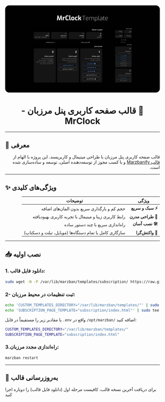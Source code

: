 ![Preview](preview.png)

<h1 align="center" dir="rtl">📌 قالب صفحه کاربری پنل مرزبان - MrClock</h1>



---

## 🎨 معرفی

<p dir="rtl">
قالب صفحه کاربری پنل مرزبان با طراحی مینیمال و کاربرپسند. این پروژه با الهام از 
<a href="https://github.com/dermv/marzbanify-template/tree/main#personalization">قالب Marzbanify</a>
و با کسب مجوز از توسعه‌دهنده اصلی، توسعه و ساده‌سازی شده است.
</p>

---

## ✨ ویژگی‌های کلیدی

<div align="center" dir="rtl">

| ویژگی          | توضیحات                                                                 |
|----------------|-------------------------------------------------------------------------|
| **⚡ سبک و سریع** | حجم کم و بارگذاری سریع بدون المان‌های اضافه                           |
| **🎨 طراحی مدرن** | رابط کاربری زیبا و مینیمال با تجربه کاربری بهبودیافته                |
| **🛠 نصب آسان**  | راه‌اندازی سریع با چند دستور ساده                                     |
| **📱 واکنش‌گرا**  | سازگاری کامل با تمام دستگاه‌ها (موبایل، تبلت و دسکتاپ)              |

</div>

---


## 📥 نصب اولیه

<p dir="rtl">

### 1. دانلود فایل قالب:
</p>

   ```bash
   sudo wget -N -P /var/lib/marzban/templates/subscription/ https://raw.githubusercontent.com/Mrclocks/MrClock-Subscription-Template/main/index.html
   ```

<p dir="rtl">

### 2- ثبت تنظیمات در محیط مرزبان:
</p>

   ```bash
   echo 'CUSTOM_TEMPLATES_DIRECTORY="/var/lib/marzban/templates/"' | sudo tee -a /opt/marzban/.env
   echo 'SUBSCRIPTION_PAGE_TEMPLATE="subscription/index.html"' | sudo tee -a /opt/marzban/.env
   ```

<p dir="rtl">

یا مقادیر زیر را مستقیماً در فایل `.env` واقع در `/opt/marzban/` اضافه کنید:
 </p>

   ```bash
   CUSTOM_TEMPLATES_DIRECTORY="/var/lib/marzban/templates/"
   SUBSCRIPTION_PAGE_TEMPLATE="subscription/index.html"
   ```

<p dir="rtl">

### 3.راه‌اندازی مجدد مرزبان:
</p>

   ```bash
   marzban restart
   ```

---

## 🔄 به‌روزرسانی قالب

برای دریافت آخرین نسخه قالب، کافیست مرحله اول (دانلود فایل قالب) را دوباره اجرا کنید








